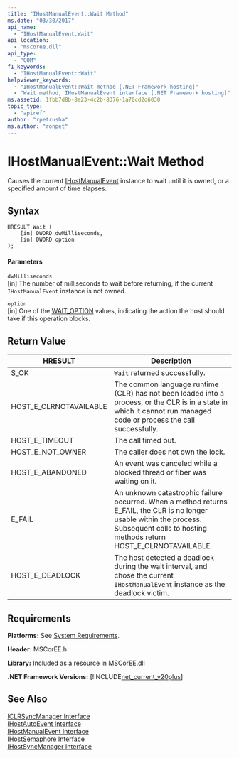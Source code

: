 ```yaml
---
title: "IHostManualEvent::Wait Method"
ms.date: "03/30/2017"
api_name: 
  - "IHostManualEvent.Wait"
api_location: 
  - "mscoree.dll"
api_type: 
  - "COM"
f1_keywords: 
  - "IHostManualEvent::Wait"
helpviewer_keywords: 
  - "IHostManualEvent::Wait method [.NET Framework hosting]"
  - "Wait method, IHostManualEvent interface [.NET Framework hosting]"
ms.assetid: 1fbb7d8b-8a23-4c2b-8376-1a70cd2d6030
topic_type: 
  - "apiref"
author: "rpetrusha"
ms.author: "ronpet"
---
```

# IHostManualEvent::Wait Method
Causes the current [IHostManualEvent](../../../../docs/framework/unmanaged-api/hosting/ihostmanualevent-interface.md) instance to wait until it is owned, or a specified amount of time elapses.  

## Syntax  

```  
HRESULT Wait (  
    [in] DWORD dwMilliseconds,  
    [in] DWORD option  
);  
```  

#### Parameters  
 `dwMilliseconds`  
 [in] The number of milliseconds to wait before returning, if the current `IHostManualEvent` instance is not owned.  

 `option`  
 [in] One of the [WAIT_OPTION](../../../../docs/framework/unmanaged-api/hosting/wait-option-enumeration.md) values, indicating the action the host should take if this operation blocks.  

## Return Value  


|HRESULT|Description|  
|-------------|-----------------|  
|S_OK|`Wait` returned successfully.|  
|HOST_E_CLRNOTAVAILABLE|The common language runtime (CLR) has not been loaded into a process, or the CLR is in a state in which it cannot run managed code or process the call successfully.|  
|HOST_E_TIMEOUT|The call timed out.|  
|HOST_E_NOT_OWNER|The caller does not own the lock.|  
|HOST_E_ABANDONED|An event was canceled while a blocked thread or fiber was waiting on it.|  
|E_FAIL|An unknown catastrophic failure occurred. When a method returns E_FAIL, the CLR is no longer usable within the process. Subsequent calls to hosting methods return HOST_E_CLRNOTAVAILABLE.|  
|HOST_E_DEADLOCK|The host detected a deadlock during the wait interval, and chose the current `IHostManualEvent` instance as the deadlock victim.|  

## Requirements  
 **Platforms:** See [System Requirements](../../../../docs/framework/get-started/system-requirements.md).  

 **Header:** MSCorEE.h  

 **Library:** Included as a resource in MSCorEE.dll  

 **.NET Framework Versions:** [!INCLUDE[net_current_v20plus](../../../../includes/net-current-v20plus-md.md)]  

## See Also  
 [ICLRSyncManager Interface](../../../../docs/framework/unmanaged-api/hosting/iclrsyncmanager-interface.md)  
 [IHostAutoEvent Interface](../../../../docs/framework/unmanaged-api/hosting/ihostautoevent-interface.md)  
 [IHostManualEvent Interface](../../../../docs/framework/unmanaged-api/hosting/ihostmanualevent-interface.md)  
 [IHostSemaphore Interface](../../../../docs/framework/unmanaged-api/hosting/ihostsemaphore-interface.md)  
 [IHostSyncManager Interface](../../../../docs/framework/unmanaged-api/hosting/ihostsyncmanager-interface.md)
